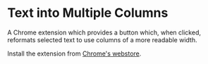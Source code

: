 Text into Multiple Columns
==========================

A Chrome extension which provides a button which, when clicked, reformats selected text to use columns of a more readable width.

Install the extension from [Chrome's webstore](https://chrome.google.com/webstore/detail/dhhbngmbgcjkdfmdnbjpocafoednnhfj?hl=en-US).
